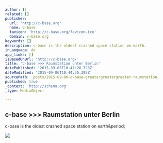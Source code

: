```yaml
---
author: []
related: []
publisher:
  url: 'http://c-base.org'
  name: C-base
  favicon: 'http://c-base.org/favicon.ico'
  domain: c-base.org
keywords: []
description: c-base is the oldest crashed space station on earth.
inLanguage: de
app_links: []
isBasedOnUrl: 'http://c-base.org/'
title: 'c-base >>> Raumstation unter Berlin'
datePublished: '2015-09-06T10:47:28.728Z'
dateModified: '2015-09-06T10:44:35.395Z'
sourcePath: _posts/2015-09-06-c-base-greatergreatergreater-raumstation-unter-berlin.md
published: true
_context: 'http://schema.org'
_type: MediaObject

---
```

<article style=""><h1>c-base &gt;&gt;&gt; Raumstation unter Berlin</h1><p>c-base is the oldest crashed space station on earth&amp;period;</p><img src="http://c-base.org/cv6/images/planet_base.jpg" /></article>